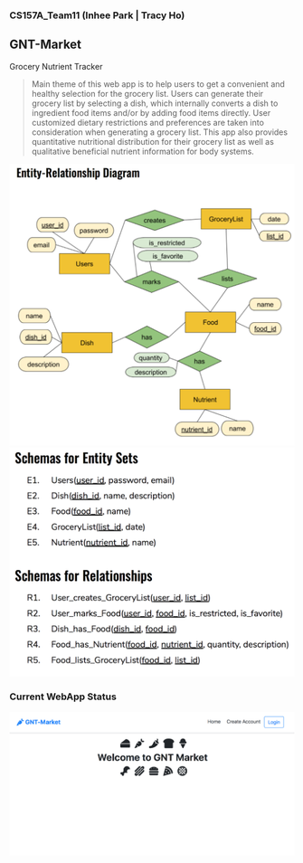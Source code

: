 ### CS157A_Team11 (Inhee Park | Tracy Ho)

## GNT-Market 
Grocery Nutrient Tracker
<blockquote>
Main theme of this web app is to help users to get a convenient and healthy selection for the grocery list. Users can generate their grocery list by selecting a dish, which internally converts a dish to ingredient food items and/or by adding food items directly. User customized dietary restrictions and preferences are taken into consideration when generating a grocery list. This app also provides quantitative nutritional distribution for their grocery list as well as qualitative beneficial nutrient information for body systems.
</blockquote>

<img src="https://github.com/ipark-CS/CS157A_Team11/blob/master/3rd_WebApp/img/updated_ERD.png" width="700">

<img src="https://github.com/ipark-CS/CS157A_Team11/blob/master/3rd_WebApp/img/updated_schema.png"  width="600">

### Current WebApp Status
<img src="https://github.com/ipark-CS/CS157A_Team11/blob/master/3rd_WebApp/img/frontPage.png"  width="800">
